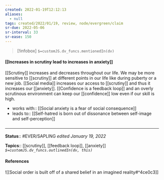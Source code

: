 ```yaml
---
created: 2022-01-19T12:12:13 
aliases:
  - null
tags: created/2022/01/19, review, node/evergreen/claim
sr-due: 2022-05-06
sr-interval: 33
sr-ease: 150
---
```

> [!infobox]
`$=customJS.dv_funcs.mentionedIn(dv)`

#### [[Increases in scrutiny lead to increases in anxiety]] 

[[Scrutiny]] increases and decreases throughout our life. 
We may be more sensitive to [[scrutiny]] at different points in our life like during puberty or a new job.
[[Social media]] increases our access to [[scrutiny]] and thus it increases our [[anxiety]]. 
[[Confidence is a feedback loop]] and an overly scrutinous environment can keep our [[confidence]] low even if our skill is high.

- works with:: [[Social anxiety is a fear of social consequence]]
- leads to:: [[Self-hatred is born out of dissonance between self-image and self-perception]]

### <hr class="footnote"/>

**Status**:: #EVER/SAPLING 
*edited January 19, 2022*

**Topics**:: [[scrutiny]], [[feedback loop]], [[anxiety]]
*`$=customJS.dv_funcs.outlinedIn(dv, this)`*

#### References

![[Social order is built off of a shared belief in an imagined reality#^4ce0c3]]
